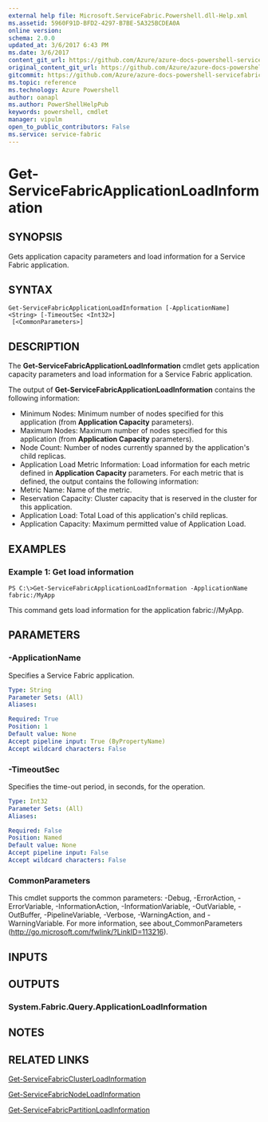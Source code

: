 ```yaml
---
external help file: Microsoft.ServiceFabric.Powershell.dll-Help.xml
ms.assetid: 5960F91D-BFD2-4297-B7BE-5A325BCDEA0A
online version: 
schema: 2.0.0
updated_at: 3/6/2017 6:43 PM
ms.date: 3/6/2017
content_git_url: https://github.com/Azure/azure-docs-powershell-servicefabric/blob/master/Service-Fabric-cmdlets/ServiceFabric/vlatest/Get-ServiceFabricApplicationLoadInformation.md
original_content_git_url: https://github.com/Azure/azure-docs-powershell-servicefabric/blob/master/Service-Fabric-cmdlets/ServiceFabric/vlatest/Get-ServiceFabricApplicationLoadInformation.md
gitcommit: https://github.com/Azure/azure-docs-powershell-servicefabric/blob/ffcf8444837861c6001f2d5cae123000f4dd6044/Service-Fabric-cmdlets/ServiceFabric/vlatest/Get-ServiceFabricApplicationLoadInformation.md
ms.topic: reference
ms.technology: Azure Powershell
author: oanapl
ms.author: PowerShellHelpPub
keywords: powershell, cmdlet
manager: vipulm
open_to_public_contributors: False
ms.service: service-fabric
---
```


# Get-ServiceFabricApplicationLoadInformation

## SYNOPSIS
Gets application capacity parameters and load information for a Service Fabric application.

## SYNTAX

```
Get-ServiceFabricApplicationLoadInformation [-ApplicationName] <String> [-TimeoutSec <Int32>]
 [<CommonParameters>]
```

## DESCRIPTION
The **Get-ServiceFabricApplicationLoadInformation** cmdlet gets application capacity parameters and load information for a Service Fabric application.

The output of **Get-ServiceFabricApplicationLoadInformation** contains the following information: 

- Minimum Nodes: Minimum number of nodes specified for this application (from **Application Capacity** parameters). 
- Maximum Nodes: Maximum number of nodes specified for this application (from **Application Capacity** parameters). 
- Node Count: Number of nodes currently spanned by the application's child replicas. 
- Application Load Metric Information: Load information for each metric defined in **Application Capacity** parameters. 
For each metric that is defined, the output contains the following information: 
- Metric Name: Name of the metric. 
- Reservation Capacity: Cluster capacity that is reserved in the cluster for this application. 
- Application Load: Total Load of this application's child replicas. 
- Application Capacity: Maximum permitted value of Application Load.

## EXAMPLES

### Example 1: Get load information
```
PS C:\>Get-ServiceFabricApplicationLoadInformation -ApplicationName fabric:/MyApp
```

This command gets load information for the application fabric://MyApp.

## PARAMETERS

### -ApplicationName
Specifies a Service Fabric application.

```yaml
Type: String
Parameter Sets: (All)
Aliases: 

Required: True
Position: 1
Default value: None
Accept pipeline input: True (ByPropertyName)
Accept wildcard characters: False
```

### -TimeoutSec
Specifies the time-out period, in seconds, for the operation.

```yaml
Type: Int32
Parameter Sets: (All)
Aliases: 

Required: False
Position: Named
Default value: None
Accept pipeline input: False
Accept wildcard characters: False
```

### CommonParameters
This cmdlet supports the common parameters: -Debug, -ErrorAction, -ErrorVariable, -InformationAction, -InformationVariable, -OutVariable, -OutBuffer, -PipelineVariable, -Verbose, -WarningAction, and -WarningVariable. For more information, see about_CommonParameters (http://go.microsoft.com/fwlink/?LinkID=113216).

## INPUTS

## OUTPUTS

### System.Fabric.Query.ApplicationLoadInformation

## NOTES

## RELATED LINKS

[Get-ServiceFabricClusterLoadInformation](xref:ServiceFabric/vlatest/Get-ServiceFabricClusterLoadInformation.md)

[Get-ServiceFabricNodeLoadInformation](xref:ServiceFabric/vlatest/Get-ServiceFabricNodeLoadInformation.md)

[Get-ServiceFabricPartitionLoadInformation](xref:ServiceFabric/vlatest/Get-ServiceFabricPartitionLoadInformation.md)


